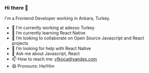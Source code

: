 ### Hi there 👋

I'm a Frontend Developer working in Ankara, Turkey.

- 🏢 I'm currently working at adesso Turkey
- 🌱 I’m currently learning React Native
- 👯 I’m looking to collaborate on Open Source Javascript and React projects
- 🤔 I’m looking for help with React Native
- 💬 Ask me about Javascript, React
- 📫 How to reach me: yfkoca@yandex.com
- 😄 Pronouns: He/Him

<!--
**yusufkoca/yusufkoca** is a ✨ _special_ ✨ repository because its `README.md` (this file) appears on your GitHub profile.

Here are some ideas to get you started:

- 🔭 I’m currently working on ...
- 🌱 I’m currently learning ...
- 👯 I’m looking to collaborate on ...
- 🤔 I’m looking for help with ...
- 💬 Ask me about ...
- 📫 How to reach me: ...
- 😄 Pronouns: ...
- ⚡ Fun fact: ...
-->
